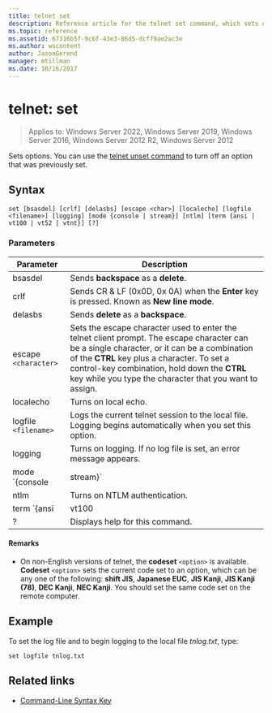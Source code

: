 ```yaml
---
title: telnet set
description: Reference article for the telnet set command, which sets options.
ms.topic: reference
ms.assetid: 67316b5f-9c6f-43e3-86d5-dcff9ae2ac3e
ms.author: wscontent
author: JasonGerend
manager: mtillman
ms.date: 10/16/2017
---
```


# telnet: set

>Applies to: Windows Server 2022, Windows Server 2019, Windows Server 2016, Windows Server 2012 R2, Windows Server 2012

Sets options. You can use the [telnet unset command](telnet-unset.md) to turn off an option that was previously set.

## Syntax

```
set [bsasdel] [crlf] [delasbs] [escape <char>] [localecho] [logfile <filename>] [logging] [mode {console | stream}] [ntlm] [term {ansi | vt100 | vt52 | vtnt}] [?]
```

### Parameters

| Parameter | Description |
|--|--|
| bsasdel | Sends **backspace** as a **delete**. |
| crlf | Sends CR & LF (0x0D, 0x 0A) when the **Enter** key is pressed. Known as **New line mode**. |
| delasbs | Sends **delete** as a **backspace**. |
| escape `<character>` | Sets the escape character used to enter the telnet client prompt. The escape character can be a single character, or it can be a combination of the **CTRL** key plus a character. To set a control-key combination, hold down the **CTRL** key while you type the character that you want to assign. |
| localecho | Turns on local echo. |
| logfile `<filename>` | Logs the current telnet session to the local file. Logging begins automatically when you set this option. |
| logging | Turns on logging. If no log file is set, an error message appears. |
| mode `{console | stream}` | Sets the operation mode. |
| ntlm | Turns on NTLM authentication. |
| term `{ansi | vt100 | vt52 | vtnt}` | Sets the terminal type. |
| ? | Displays help for this command. |

#### Remarks

- On non-English versions of telnet, the **codeset** `<option>` is available. **Codeset** `<option>` sets the current code set to an option, which can be any one of the following: **shift JIS**, **Japanese EUC**, **JIS Kanji**, **JIS Kanji (78)**, **DEC Kanji**, **NEC Kanji**. You should set the same code set on the remote computer.

## Example

To set the log file and to begin logging to the local file *tnlog.txt*, type:

```
set logfile tnlog.txt
```

## Related links

- [Command-Line Syntax Key](command-line-syntax-key.md)
